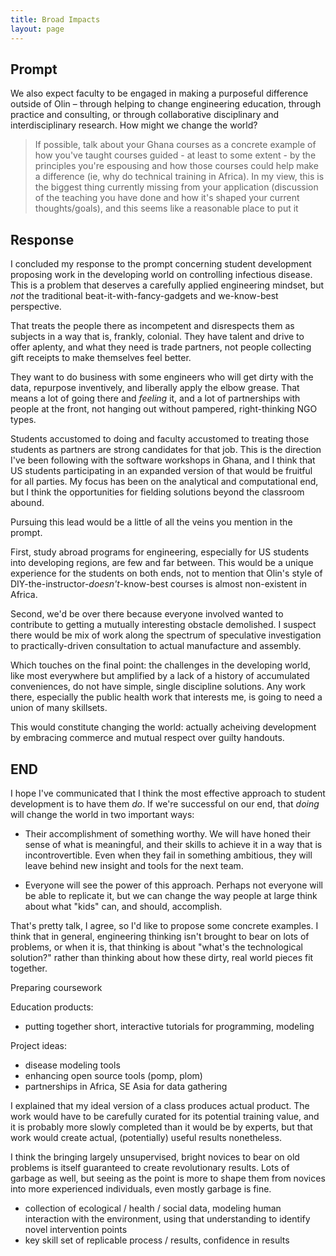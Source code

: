 ```yaml
---
title: Broad Impacts
layout: page
---
```


## Prompt

We also expect faculty to be engaged in making a purposeful difference outside
of Olin – through helping to change engineering education, through practice and
consulting, or through collaborative disciplinary and interdisciplinary
research. How might we change the world?

> If possible, talk about your Ghana courses as a concrete example of how you've taught courses guided - at least to some extent - by the principles you're espousing and how those courses could help make a difference (ie, why do technical training in Africa). In my view, this is the biggest thing currently missing from your application (discussion of the teaching you have done and how it's shaped your current thoughts/goals), and this seems like a reasonable place to put it

## Response

I concluded my response to the prompt concerning student development proposing
work in the developing world on controlling infectious disease.  This is a problem
that deserves a carefully applied engineering mindset, but *not* the traditional
beat-it-with-fancy-gadgets and we-know-best perspective.

That treats the people there as incompetent and disrespects them as subjects in a
way that is, frankly, colonial.  They have talent and drive to offer aplenty, and
what they need is trade partners, not people collecting gift receipts to make
themselves feel better.

They want to do business with some engineers who will get dirty with the data,
repurpose inventively, and liberally apply the elbow grease.  That means a lot
of going there and *feeling* it, and a lot of partnerships with people at the
front, not hanging out without pampered, right-thinking NGO types.

Students accustomed to doing and faculty accustomed to treating those students
as partners are strong candidates for that job.  This is the direction I've been
following with the software workshops in Ghana, and I think that US students
participating in an expanded version of that would be fruitful for all parties.  My focus has been on the
analytical and computational end, but I think the opportunities for fielding
solutions beyond the classroom abound.

Pursuing this lead would be a little of all the veins you mention in the prompt.

First, study abroad programs for engineering, especially for US students into developing regions,
are few and far between.  This would be a unique experience for the students on
both ends, not to mention that Olin's style of DIY-the-instructor-*doesn't*-know-best
courses is almost non-existent in Africa.

Second, we'd be over there because everyone involved wanted to contribute to
getting a mutually interesting obstacle demolished.  I suspect there would be
mix of work along the spectrum of speculative investigation to
practically-driven consultation to actual manufacture and assembly.

Which touches on the final point: the challenges in the developing world, like
most everywhere but amplified by a lack of a history of accumulated conveniences,
do not have simple, single discipline solutions.  Any work there, especially the
public health work that interests me, is going to need a union of many skillsets.

This would constitute changing the world: actually acheiving development
by embracing commerce and mutual respect over guilty handouts.

## END

I hope I've communicated that I think the most effective approach to student
development is to have them *do*.  If we're successful on our end, that *doing*
will change the world in two important ways:

 - Their accomplishment of something worthy.  We will have honed their sense of what
 is meaningful, and their skills to achieve it in a way that is incontrovertible.
 Even when they fail in something ambitious, they will leave behind new insight and
 tools for the next team.

 - Everyone will see the power of this approach.  Perhaps not everyone will be
 able to replicate it, but we can change the way people at large think about what
 "kids" can, and should, accomplish.

That's pretty talk, I agree, so I'd like to propose some concrete examples.  I think
that in general, engineering thinking isn't brought to bear on lots of problems, or
when it is, that thinking is about "what's the technological solution?" rather
than thinking about how these dirty, real world pieces fit together.

Preparing coursework

Education products:

 - putting together short, interactive tutorials for programming, modeling

Project ideas:

 - disease modeling tools
 - enhancing open source tools (pomp, plom)
 - partnerships in Africa, SE Asia for data gathering

I explained that my ideal version of a class produces actual product.  The work would have to be carefully
curated for its potential training value, and it is probably more slowly completed than it would
be by experts, but that work would create actual, (potentially) useful results nonetheless.

I think the bringing largely unsupervised, bright novices to bear on old problems
is itself guaranteed to create revolutionary results.  Lots of garbage as well,
but seeing as the point is more to shape them from novices into more experienced
individuals, even mostly garbage is fine.


 - collection of ecological / health / social data, modeling human interaction with the
 environment, using that understanding to identify novel intervention points
 - key skill set of replicable process / results, confidence in results
